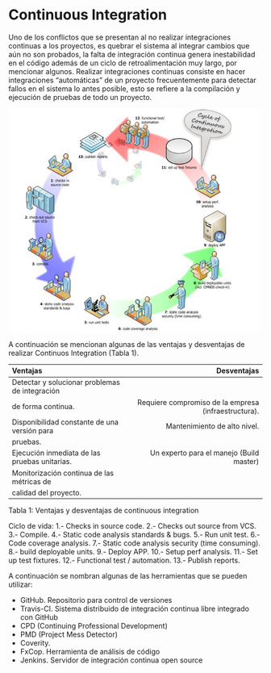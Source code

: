 # Continuous Integration
Uno de los conflictos que se presentan al no realizar integraciones continuas a los proyectos, es quebrar el sistema al integrar cambios que aún no son probados, la falta de integración continua genera inestabilidad en el código además de un ciclo de retroalimentación muy largo, por mencionar algunos.
Realizar integraciones continuas consiste en hacer integraciones “automáticas” de un proyecto frecuentemente para detectar fallos en el sistema lo antes posible, esto se refiere a la compilación y ejecución de pruebas de todo un proyecto.

![Ciclo de vida de Continuous Integration](images/continuousintegration.jpg)

A continuación se mencionan algunas de las ventajas y desventajas de realizar Continuos Integration (Tabla 1).

| Ventajas                                      |                     Desventajas                       |
| :-------                                      |                      ------:                          |
|Detectar y solucionar problemas de integración |                                                       |
| de forma continua.                            |Requiere compromiso de la empresa (infraestructura).   |
|Disponibilidad constante de una versión para   |Mantenimiento de alto nivel.                           |
| pruebas.                                      |                                                       |
|Ejecución inmediata de las pruebas unitarias.  |Un experto para el manejo (Build master)               |
|Monitorización continua de las métricas de     |                                                       |
|calidad del proyecto.                          |                                                       |

Tabla 1: Ventajas y desventajas de continuous integration

Ciclo de vida:
1.- Checks in source code.
2.- Checks out source from VCS.
3.- Compile.
4.- Static code analysis standards & bugs.
5.- Run unit test.
6.- Code coverage analysis.
7.- Static code analysis security (time consuming).
8.- build deployable units.
9.- Deploy APP.
10.- Setup perf analysis.
11.- Set up test fixtures.
12.- Functional test / automation.
13.- Publish reports.

A continuación se nombran algunas de las herramientas que se pueden utilizar:
* GitHub. Repositorio para control de versiones
* Travis-CI. Sistema distribuido de integración continua libre integrado con GitHub
* CPD (Continuing Professional Development)
* PMD (Project Mess Detector)
* Coverity. 
* FxCop. Herramienta de análisis de código
* Jenkins. Servidor de integración continua open source
